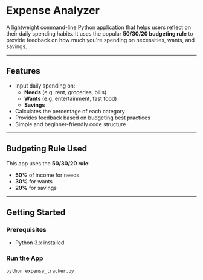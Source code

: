 # Expense Analyzer

A lightweight command-line Python application that helps users reflect on their daily spending habits. It uses the popular **50/30/20 budgeting rule** to provide feedback on how much you're spending on necessities, wants, and savings.

---

## Features

- Input daily spending on:
  - **Needs** (e.g. rent, groceries, bills)
  - **Wants** (e.g. entertainment, fast food)
  - **Savings**
- Calculates the percentage of each category
- Provides feedback based on budgeting best practices
- Simple and beginner-friendly code structure

---

## Budgeting Rule Used

This app uses the **50/30/20 rule**:
- **50%** of income for needs
- **30%** for wants
- **20%** for savings

---

## Getting Started

### Prerequisites
- Python 3.x installed

### Run the App
```bash
python expense_tracker.py
